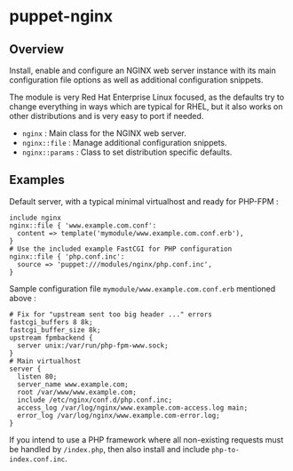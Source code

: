 # puppet-nginx

## Overview

Install, enable and configure an NGINX web server instance with its main
configuration file options as well as additional configuration snippets.

The module is very Red Hat Enterprise Linux focused, as the defaults try to
change everything in ways which are typical for RHEL, but it also works on
other distributions and is very easy to port if needed.

* `nginx` : Main class for the NGINX web server.
* `nginx::file` : Manage additional configuration snippets.
* `nginx::params` : Class to set distribution specific defaults.

## Examples

Default server, with a typical minimal virtualhost and ready for PHP-FPM :

    include nginx
    nginx::file { 'www.example.com.conf':
      content => template('mymodule/www.example.com.conf.erb'),
    }
    # Use the included example FastCGI for PHP configuration
    nginx::file { 'php.conf.inc':
      source => 'puppet:///modules/nginx/php.conf.inc',
    }

Sample configuration file `mymodule/www.example.com.conf.erb` mentioned above :

    # Fix for "upstream sent too big header ..." errors
    fastcgi_buffers 8 8k;
    fastcgi_buffer_size 8k;
    upstream fpmbackend {
      server unix:/var/run/php-fpm-www.sock;
    }
    # Main virtualhost
    server {
      listen 80;
      server_name www.example.com;
      root /var/www/www.example.com;
      include /etc/nginx/conf.d/php.conf.inc;
      access_log /var/log/nginx/www.example.com-access.log main;
      error_log /var/log/nginx/www.example.com-error.log;
    }

If you intend to use a PHP framework where all non-existing requests must be
handled by `/index.php`, then also install and include `php-to-index.conf.inc`.

